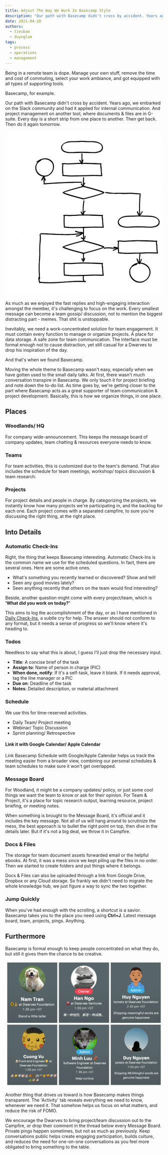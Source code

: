 ```yaml
---
title: Adjust The Way We Work In Basecamp Style
description: "Our path with Basecamp didn't cross by accident. Years ago, we embarked on the Slack community and had it applied for internal communication. And project management on another tool, where documents & files are in G-suite."
date: 2021-04-20
authors:
  - tieubao
  - duynglam
tags:
  - process
  - operations
  - management
---
```


Being in a remote team is dope. Manage your own stuff, remove the time and cost of commuting, select your work ambiance, and got equipped with all types of supporting tools.

Basecamp, for example.

Our path with Basecamp didn't cross by accident. Years ago, we embarked on the Slack community and had it applied for internal communication. And project management on another tool, where documents & files are in G-suite. Every day is a short strip from one place to another. Then get back. Then do it again tomorrow.

![](assets/adjust-the-way-we-work-in-basecamp-style_658f6b0263106796290e37aa78015232_md5.webp)

As much as we enjoyed the fast replies and high-engaging interaction amongst the member, it's challenging to focus on the work. Every smallest message can become a team gossip/ discussion, not to mention the biggest distracting part - memes. That shit is unstoppable.

Inevitably, we need a work-concentrated solution for team engagement. It must contain every function to manage or organize projects. A place for data storage. A safe zone for team communication. The interface must be formal enough not to cause distraction, yet still casual for a Dwarves to drop his inspiration of the day.

And that's when we found Basecamp.

Moving the whole theme to Basecamp wasn't easy, especially when we have gotten used to the small daily talks. At first, there wasn't much conversation transpire in Basecamp. We only touch it for project briefing and note down the to-do list. As time goes by, we're getting closer to the part where Basecamp acts as a great supporter of team communication & project development. Basically, this is how we organize things, in one place.

## Places

### Woodlands/ HQ

For company wide-announcement. This keeps the message board of company updates, team chatting & resources everyone needs to know.

### Teams

For team activities, this is customized due to the team's demand. That also includes the schedule for team meetings, workshop/ topics discussion & team research.

### Projects

For project details and people in charge. By categorizing the projects, we instantly know how many projects we're participating in, and the backlog for each one. Each project comes with a separated campfire, to sure you're discussing the right thing, at the right place.

## Into Details

### Automatic Check-Ins

Right, the thing that keeps Basecamp interesting. Automatic Check-Ins is the common name we use for the scheduled questions. In fact, there are several ones. Here are some active ones.

- What's something you recently learned or discovered? Show and tell!
- Seen any good movies lately?
- Seen anything recently that others on the team would find interesting?

Beside, another question might come with every project/team, which is **'What did you work on today?'**

This aims to log the accomplishment of the day, or as I have mentioned in [Daily Check-Ins](https://dwarves.foundation/memo/daily-check-ins), a subtle cry for help. The answer should not conform to any format, but it needs a sense of progress so we'll know where it's heading to.

### Todos

Needless to say what this is about, I guess I'll just drop the necessary input.

- **Title**: A concise brief of the task
- **Assign to**: Name of person in charge (PIC)
- **When done, notify**: If it's a self-task, leave it blank. If it needs approval, tag the line manager or a PIC
- **Due on**: Deadline of the task
- **Notes**: Detailed description, or material attachment

### Schedule

We use this for time-reserved activities.

- Daily Team/ Project meeting
- Webinar/ Topic Discussion
- Sprint planning/ Retrospective

#### Link it with Google Calendar/ Apple Calendar

Link Basecamp Schedule with Google/Apple Calendar helps us track the meeting easier from a broader view, combining our personal schedules & team schedules to make sure it won't get overlapped.

### Message Board

For Woodland, it might be a company updates/ policy, or just some cool things we want the team to know or ask for their opinion.
For Team & Project, it's a place for topic research output, learning resource, project briefing, or meeting notes.

When something is brought to the Message Board, it's official and it includes the key message. Not all of us will hang around to scrutinize the mess, the best approach is to bullet the right point on top, then dive in the details later. But if it's not a big deal, we throw it in Campfire.

### Docs & Files

The storage for team document assets forwarded email or the helpful ebooks. At first, it was a mess since we kept piling up the files in no order. Then we started to create folders and put things where it belongs.

Docs & Files can also be uploaded through a link from Google Drive, Dropbox or any Cloud storage. So frankly we didn't need to migrate the whole knowledge hub, we just figure a way to sync the two together.

### Jump Quickly

When you've had enough with the scrolling, a shortcut is a savior. Basecamp takes you to the place you need using **Ctrl+J**. Latest message board, team, projects, pings. Anything.

## Furthermore

Basecamp is formal enough to keep people concentrated on what they do, but still it gives them the chance to be creative.

![](assets/adjust-the-way-we-work-in-basecamp-style_f6faf06ec700b2002c00cd15aa3ea707_md5.webp)

Another thing that drives us toward is how Basecamp makes things transparent. The 'Activity' tab reveals everything we need to know, whenever we need it. That somehow helps us focus on what matters, and reduce the risk of FOMO.

We encourage the Dwarves to bring project/team discussion out to the Campfire, or drop their comment in the thread below every Message Board. Private pings happen sometimes, but not as much as previously. Keep conversations public helps create engaging participation, builds culture, and reduces the need for one-on-one conversations as you feel more obligated to bring something to the table.
